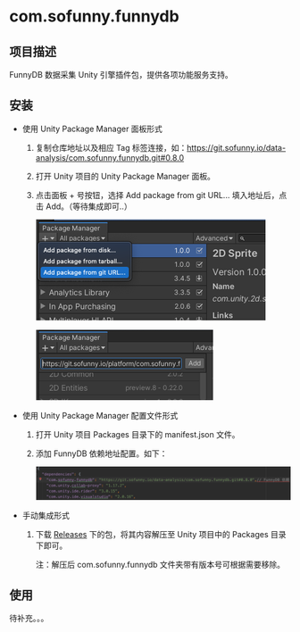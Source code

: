 # com.sofunny.funnydb

## 项目描述
FunnyDB 数据采集 Unity 引擎插件包，提供各项功能服务支持。

## 安装
- 使用 Unity Package Manager 面板形式

  1. 复制仓库地址以及相应 Tag 标签连接，如：https://git.sofunny.io/data-analysis/com.sofunny.funnydb.git#0.8.0

  2. 打开 Unity 项目的 Unity Package Manager 面板。

  3. 点击面板 + 号按钮，选择 Add package from git URL... 填入地址后，点击 Add。（等待集成即可..）

     ![步骤1](Imgs~/upm_step1.png)

     ![步骤2](Imgs~/upm_step2.png)

- 使用 Unity Package Manager 配置文件形式

  1. 打开 Unity 项目 Packages 目录下的 manifest.json 文件。

  2. 添加 FunnyDB 依赖地址配置。如下：

     ![手动步骤1](Imgs~/upm_step2-1.png)

- 手动集成形式
  1. 下载 [Releases](https://git.sofunny.io/data-analysis/com.sofunny.funnydb/-/releases) 下的包，将其内容解压至 Unity 项目中的 Packages 目录下即可。

     注：解压后 com.sofunny.funnydb 文件夹带有版本号可根据需要移除。

## 使用

待补充。。。
